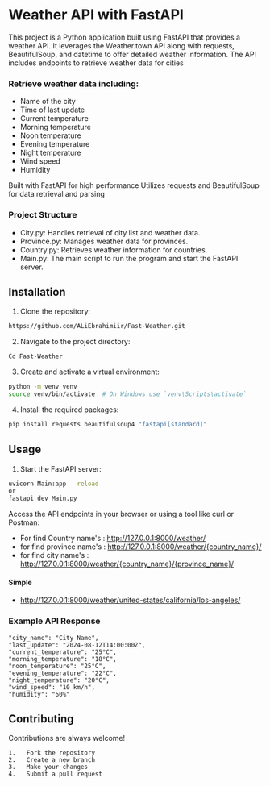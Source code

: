
# Weather API with FastAPI

This project is a Python application built using FastAPI that provides a weather API. It leverages the Weather.town API along with requests, BeautifulSoup, and datetime to offer detailed weather information. The API includes endpoints to retrieve weather data for cities

### Retrieve weather data including:

*    Name of the city
*    Time of last update
*    Current temperature
*    Morning temperature
*    Noon temperature
*    Evening temperature
*    Night temperature
*    Wind speed
*    Humidity

Built with FastAPI for high performance
Utilizes requests and BeautifulSoup for data retrieval and parsing

### Project Structure

*   City.py: Handles retrieval of city list and weather data.
*   Province.py: Manages weather data for provinces.
*   Country.py: Retrieves weather information for countries.
*    Main.py: The main script to run the program and start the FastAPI server.
## Installation
1. Clone the repository:
```bash
https://github.com/ALiEbrahimiir/Fast-Weather.git
```
2. Navigate to the project directory:
```bash
Cd Fast-Weather
```
3. Create and activate a virtual environment:
```bash
python -m venv venv
source venv/bin/activate  # On Windows use `venv\Scripts\activate`
```
4. Install the required packages:
```bash
pip install requests beautifulsoup4 "fastapi[standard]"
```

## Usage
1. Start the FastAPI server:
```bash
uvicorn Main:app --reload
or 
fastapi dev Main.py
```
Access the API endpoints in your browser or using a tool like curl or Postman:

*   For find Country name's : http://127.0.0.1:8000/weather/
*   for find province name's : http://127.0.0.1:8000/weather/{country_name}/
*   for find city name's : http://127.0.0.1:8000/weather/{country_name}/{province_name}/

#### Simple 
*   http://127.0.0.1:8000/weather/united-states/california/los-angeles/


### Example API Response


    "city_name": "City Name",
    "last_update": "2024-08-12T14:00:00Z",
    "current_temperature": "25°C",
    "morning_temperature": "18°C",
    "noon_temperature": "25°C",
    "evening_temperature": "22°C",
    "night_temperature": "20°C",
    "wind_speed": "10 km/h",
    "humidity": "60%"


## Contributing

Contributions are always welcome!

    1.   Fork the repository
    2.   Create a new branch
    3.   Make your changes
    4.   Submit a pull request




